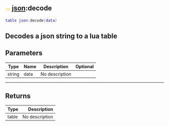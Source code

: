 ## ![shared](.gitbook/assets/shared.png) [json](./home/json):decode

```lua
table json:decode(data)
```

Decodes a json string to a lua table
------
## Parameters

| Type   | Name | Description | Optional |
| ------ | ---- | ----------- | -------: |
| string | data | No description |  |

------
## Returns

| Type   | Description |
| ------ | ----------: |
| table | No description |

